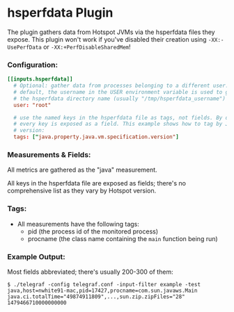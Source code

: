 # hsperfdata Plugin

The plugin gathers data from Hotspot JVMs via the hsperfdata files they expose. This plugin won't work if you've disabled their creation using `-XX:-UsePerfData` or `-XX:+PerfDisableSharedMem`!

### Configuration:

```toml
[[inputs.hsperfdata]]
  # Optional: gather data from processes belonging to a different user. By
  # default, the username in the USER environment variable is used to generate
  # the hsperfdata directory name (usually "/tmp/hsperfdata_username")
  user: "root"

  # use the named keys in the hsperfdata file as tags, not fields. By default,
  # every key is exposed as a field. This example shows how to tag by JVM major
  # version:
  tags: ["java.property.java.vm.specification.version"]
```

### Measurements & Fields:

All metrics are gathered as the "java" measurement.

All keys in the hsperfdata file are exposed as fields; there's no comprehensive list as they vary by Hotspot version.

### Tags:

- All measurements have the following tags:
    - pid (the process id of the monitored process)
    - procname (the class name containing the `main` function being run)

### Example Output:

Most fields abbreviated; there's usually 200-300 of them:

```
$ ./telegraf -config telegraf.conf -input-filter example -test
java,host=nwhite91-mac,pid=17427,procname=com.sun.javaws.Main java.ci.totalTime="49874911809",...,sun.zip.zipFiles="28" 1479466710000000000
```
